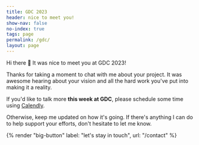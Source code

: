 ```yaml
---
title: GDC 2023
header: nice to meet you!
show-nav: false
no-index: true
tags: page
permalink: /gdc/
layout: page
---
```


Hi there 👋 It was nice to meet you at GDC 2023!

Thanks for taking a moment to chat with me about your project. It was awesome hearing about your vision and all the hard work you've put into making it a reality. 

If you'd like to talk more __this week at GDC__, please schedule some time using [Calendly](https://calendly.com/gamesrightmeow/gdc?back=0&month=2023-03).

<!-- adapted from: https://benjamin-g.medium.com/a-better-calendly-embed-d8aabaa421e7 -->
<!-- <div class="flex justify-center">
  <iframe src="https://calendly.com/gamesrightmeow/gdc?hide_event_type_details=1&background_color=101419&text_color=d1d5db&primary_color=f87171" height="600" width="350" scrolling="no" frameborder="0"></iframe>
</div> -->

Otherwise, keep me updated on how it's going. If there's anything I can do to help support your efforts, don't hesitate to let me know.

{% render "big-button" label: "let's stay in touch", url: "/contact" %}